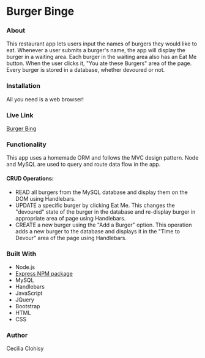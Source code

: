 # Burger Binge

### About 
This restaurant app lets users input the names of burgers they would like to eat. Whenever a user submits a burger's name, the app will display the burger in a waiting area. Each burger in the waiting area also has an Eat Me button. When the user clicks it, "You ate these Burgers" area of the page. Every burger is stored in a database, whether devoured or not.

### Installation 
All you need is a web browser! 

### Live Link
[Burger Bing](https://burger-binge.herokuapp.com/)

### Functionality
This app uses a homemade ORM and follows the MVC design pattern. Node and MySQL are used to query and route data flow in the app.

#### CRUD Operations:
* READ all burgers from the MySQL database and display them on the DOM using Handlebars.
* UPDATE a specific burger by clicking Eat Me. This changes the "devoured" state of the burger in the database and re-display burger in appropriate area of page using Handlebars. 
* CREATE a new burger using the "Add a Burger" option. This operation adds a new burger to the database and displays it in the "Time to Devour" area of the page using Handlebars.

### Built With
* Node.js
* [Express NPM package](https://www.npmjs.com/package/express)
* MySQL
* Handlebars 
* JavaScript
* JQuery
* Bootstrap
* HTML
* CSS


### Author
Cecilia Clohisy
